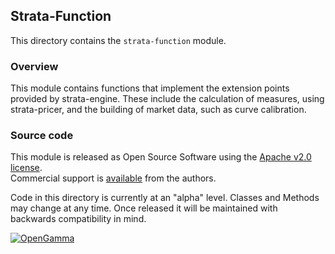 Strata-Function
---------------
This directory contains the `strata-function` module.

### Overview

This module contains functions that implement the extension points provided
by strata-engine. These include the calculation of measures, using strata-pricer,
and the building of market data, such as curve calibration.


### Source code

This module is released as Open Source Software using the
[Apache v2.0 license](http://www.apache.org/licenses/LICENSE-2.0.html).  
Commercial support is [available](http://www.opengamma.com/) from the authors.

Code in this directory is currently at an "alpha" level.
Classes and Methods may change at any time.
Once released it will be maintained with backwards compatibility in mind.

[![OpenGamma](http://developers.opengamma.com/res/display/default/chrome/masthead_logo.png "OpenGamma")](http://developers.opengamma.com)
